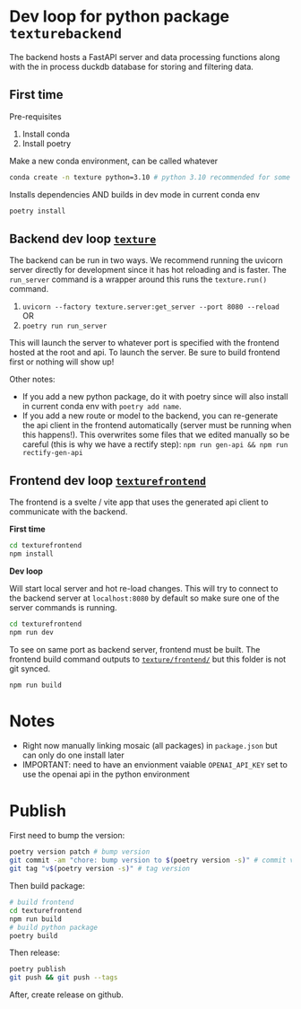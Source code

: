 # Dev loop for python package `texturebackend`

The backend hosts a FastAPI server and data processing functions along with the in process duckdb database for storing and filtering data.

## First time

Pre-requisites

1. Install conda
2. Install poetry

Make a new conda environment, can be called whatever

```bash
conda create -n texture python=3.10 # python 3.10 recommended for some package compatability
```

Installs dependencies AND builds in dev mode in current conda env

```bash
poetry install
```

## Backend dev loop [`texture`](./texture/)

The backend can be run in two ways. We recommend running the uvicorn server directly for development since it has hot reloading and is faster. The `run_server` command is a wrapper around this runs the `texture.run()` command.

1. `uvicorn --factory texture.server:get_server --port 8080 --reload`
   OR
2. `poetry run run_server`

This will launch the server to whatever port is specified with the frontend hosted at the root and api. To launch the server. Be sure to build frontend first or nothing will show up!

Other notes:

- If you add a new python package, do it with poetry since will also install in current conda env with `poetry add name`.
- If you add a new route or model to the backend, you can re-generate the api client in the frontend automatically (server must be running when this happens!). This overwrites some files that we edited manually so be careful (this is why we have a rectify step): `npm run gen-api && npm run rectify-gen-api`

## Frontend dev loop [`texturefrontend`](./texturefrontend/)

The frontend is a svelte / vite app that uses the generated api client to communicate with the backend.

**First time**

```bash
cd texturefrontend
npm install
```

**Dev loop**

Will start local server and hot re-load changes. This will try to connect to the backend server at `localhost:8080` by default so make sure one of the server commands is running.

```bash
cd texturefrontend
npm run dev
```

To see on same port as backend server, frontend must be built. The frontend build command outputs to [`texture/frontend/`](./texture/frontend/) but this folder is not git synced.

```bash
npm run build
```

# Notes

- Right now manually linking mosaic (all packages) in `package.json` but can only do one install later
- IMPORTANT: need to have an envionment vaiable `OPENAI_API_KEY` set to use the openai api in the python environment

# Publish

First need to bump the version:

```bash
poetry version patch # bump version
git commit -am "chore: bump version to $(poetry version -s)" # commit version
git tag "v$(poetry version -s)" # tag version
```

Then build package:

```bash
# build frontend
cd texturefrontend
npm run build
# build python package
poetry build
```

Then release:

```bash
poetry publish
git push && git push --tags
```

After, create release on github.

